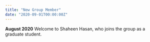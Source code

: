 ```yaml
---
title: "New Group Member"
date: "2020-09-01T00:00:00Z"
---
```

**August 2020** Welcome to Shaheen Hasan, who joins the group as a graduate student.